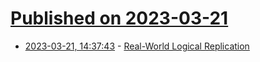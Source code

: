 # [Published on 2023-03-21](index.md)

* [2023-03-21, 14:37:43](https://lobste.rs/s/uberay/real_world_logical_replication) - [Real-World Logical Replication](https://thebuild.com//presentations/logical-nordic-pgday-2023.pdf)

